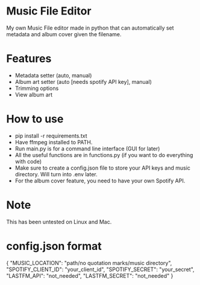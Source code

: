 # Music File Editor
My own Music File editor made in python that can automatically set metadata and album cover given the filename.

# Features
- Metadata setter (auto, manual)
- Album art setter (auto [needs spotify API key], manual)
- Trimming options
- View album art

# How to use
- pip install -r requirements.txt
- Have ffmpeg installed to PATH.
- Run main.py is for a command line interface (GUI for later)
- All the useful functions are in functions.py (if you want to do everything with code)
- Make sure to create a config.json file to store your API keys and music directory. Will turn into .env later.
- For the album cover feature, you need to have your own Spotify API.

# Note
This has been untested on Linux and Mac.

# config.json format

{
    "MUSIC_LOCATION": "path/no quotation marks/music directory",
    "SPOTIFY_CLIENT_ID": "your_client_id",
    "SPOTIFY_SECRET": "your_secret",
    "LASTFM_API": "not_needed",
    "LASTFM_SECRET": "not_needed"
}

